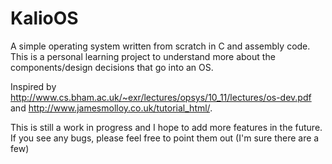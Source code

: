 # KalioOS

A simple operating system written from scratch in C and assembly code. This is a personal learning project to understand more about the components/design decisions that go into an OS.

Inspired by http://www.cs.bham.ac.uk/~exr/lectures/opsys/10_11/lectures/os-dev.pdf and http://www.jamesmolloy.co.uk/tutorial_html/. 

This is still a work in progress and I hope to add more features in the future. If you see any bugs, please feel free to point them out (I'm sure there are a few)
